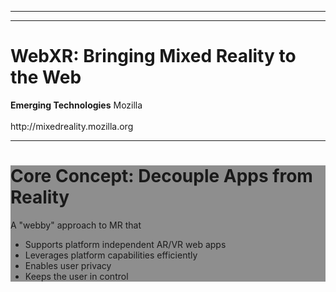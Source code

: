 ------
<!-- .slide: data-background="resources/textures/logo-splash.png"  -->

------

<!-- .slide: data-state="title" data-background="resources/textures/background-radial.jpeg"  -->

<div class="talk-title">
	<h1>WebXR: Bringing Mixed Reality to the Web</h1>
    <p class="talk-info">
		<b>Emerging Technologies</b>
		Mozilla <br>
		<br>
		http://mixedreality.mozilla.org<br>
    </p>
</div>

<!-- NOTES -->

------

<!-- .slide: data-background="resources/textures/home-HoloLens-crop.jpg" -->

<div style="background: rgba(32, 32, 32, 0.5);">

<h1>Core Concept: Decouple Apps from Reality</h1>

<p>A "webby" approach to MR that</p>

<ul>
<li> Supports platform independent AR/VR web apps</li>
<li> Leverages platform capabilities efficiently</li>
<li> Enables user privacy</li>
<li> Keeps the user in control</li>
</ul>

</div>
